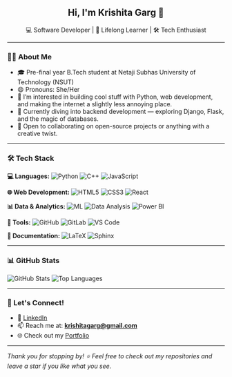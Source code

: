 <h2 align="center">Hi, I'm Krishita Garg 👋</h2>
<p align="center">
  💻 Software Developer | 🌱 Lifelong Learner | 🛠️ Tech Enthusiast
</p>

---

### 👩‍💻 About Me
- 🎓 Pre-final year B.Tech student at Netaji Subhas University of Technology (NSUT)
- 😄 Pronouns: She/Her  
- 👀 I’m interested in building cool stuff with Python, web development, and making the internet a slightly less annoying place.
- 🌱 Currently diving into backend development — exploring Django, Flask, and the magic of databases.
- 💞️ Open to collaborating on open-source projects or anything with a creative twist.

---

### 🛠️ Tech Stack

**💻 Languages:** ![Python](https://img.shields.io/badge/Python-3670A0?style=flat&logo=python&logoColor=white) ![C++](https://img.shields.io/badge/C++-00599C?style=flat&logo=cplusplus&logoColor=white) ![JavaScript](https://img.shields.io/badge/JavaScript-F7DF1E?style=flat&logo=javascript&logoColor=black)

**🌐 Web Development:** ![HTML5](https://img.shields.io/badge/HTML5-E34F26?style=flat&logo=html5&logoColor=white) ![CSS3](https://img.shields.io/badge/CSS3-1572B6?style=flat&logo=css3&logoColor=white) ![React](https://img.shields.io/badge/React-20232A?style=flat&logo=react&logoColor=61DAFB)

**📊 Data & Analytics:** ![ML](https://img.shields.io/badge/Machine%20Learning-009688?style=flat&logo=tensorflow&logoColor=white) ![Data Analysis](https://img.shields.io/badge/Data%20Analysis-4CAF50?style=flat&logo=pandas&logoColor=white) ![Power BI](https://img.shields.io/badge/Power%20BI-F2C811?style=flat&logo=powerbi&logoColor=black)

**🧰 Tools:** ![GitHub](https://img.shields.io/badge/GitHub-181717?style=flat&logo=github&logoColor=white) ![GitLab](https://img.shields.io/badge/GitLab-FC6D26?style=flat&logo=gitlab&logoColor=white) ![VS Code](https://img.shields.io/badge/VS%20Code-007ACC?style=flat&logo=visual-studio-code&logoColor=white)

**📄 Documentation:** ![LaTeX](https://img.shields.io/badge/LaTeX-008080?style=flat&logo=latex&logoColor=white) ![Sphinx](https://img.shields.io/badge/Sphinx-0a0a0a?style=flat&logo=readthedocs&logoColor=white)

---

### 📊 GitHub Stats

![GitHub Stats](https://github-readme-stats.vercel.app/api?username=KrishitaGarg&show_icons=true&theme=radical)
![Top Languages](https://github-readme-stats.vercel.app/api/top-langs/?username=KrishitaGarg&layout=compact&theme=radical)

---

### 🤝 Let's Connect!
- 💼 [LinkedIn](https://www.linkedin.com/in/krishita-garg/)
- 📫 Reach me at: **krishitagarg@gmail.com**
- 🌐 Check out my [Portfolio](https://krishitagarg.vercel.app/)

---

_Thank you for stopping by! ⭐ Feel free to check out my repositories and leave a star if you like what you see._

<!---
KrishitaGarg/KrishitaGarg is a ✨ special ✨ repository because its `README.md` (this file) appears on your GitHub profile.
You can click the Preview link to take a look at your changes.
--->
